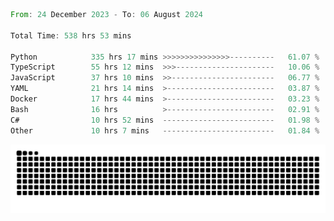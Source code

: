 <!--START_SECTION:waka-->

```rust
From: 24 December 2023 - To: 06 August 2024

Total Time: 538 hrs 53 mins

Python            335 hrs 17 mins >>>>>>>>>>>>>>>----------   61.07 %
TypeScript        55 hrs 12 mins  >>>----------------------   10.06 %
JavaScript        37 hrs 10 mins  >>-----------------------   06.77 %
YAML              21 hrs 14 mins  >------------------------   03.87 %
Docker            17 hrs 44 mins  >------------------------   03.23 %
Bash              16 hrs          >------------------------   02.91 %
C#                10 hrs 52 mins  -------------------------   01.98 %
Other             10 hrs 7 mins   -------------------------   01.84 %
```

<!--END_SECTION:waka-->


<picture>
  <source media="(prefers-color-scheme: dark)" srcset="https://raw.githubusercontent.com/jeerawut97/jeerawut97/output/github-contribution-grid-snake.svg">
  <img alt="github contribution grid snake animation" src="https://raw.githubusercontent.com/jeerawut97/jeerawut97/output/github-contribution-grid-snake.svg">
</picture>

